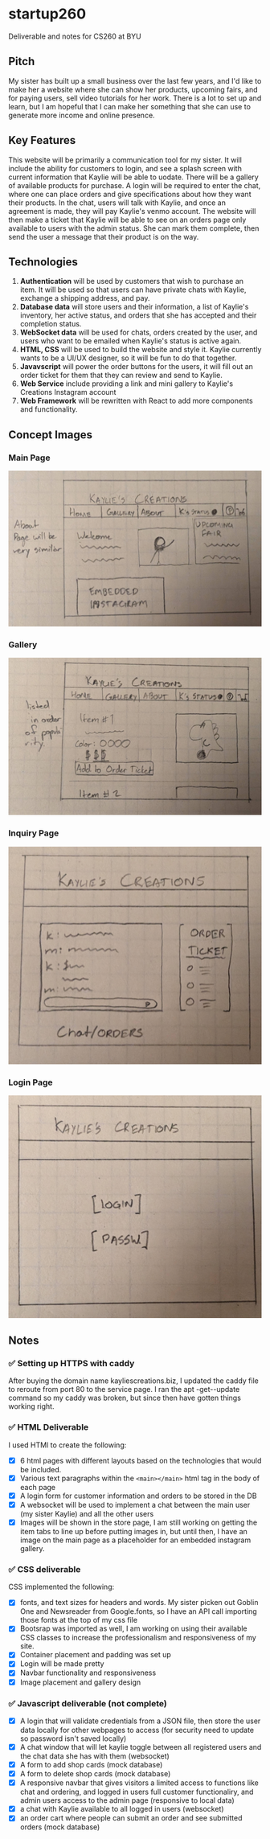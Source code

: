 # startup260

Deliverable and notes for CS260 at BYU

## Pitch

My sister has built up a small business over the last few years, and I'd like to make her a website where she can show her products, upcoming fairs, and for paying users, sell video tutorials for her work.
There is a lot to set up and learn, but I am hopeful that I can make her something that she can use to generate more income and online presence.

## Key Features

This website will be primarily a communication tool for my sister. It will include the ability for customers to login, and see a splash screen with current information that Kaylie will be able to uodate. There will be a gallery of available products for purchase. A login will be required to enter the chat, where one can place orders and give specifications about how they want their products. In the chat, users will talk with Kaylie, and once an agreement is made, they will pay Kaylie's venmo account. The website will then make a ticket that Kaylie will be able to see on an orders page only available to users with the admin status. She can mark them complete, then send the user a message that their product is on the way.

## Technologies

1. **Authentication** will be used by customers that wish to purchase an item. It will be used so that users can have private chats with Kaylie, exchange a shipping address, and pay.
2. **Database data** will store users and their information, a list of Kaylie's inventory, her active status, and orders that she has accepted and their completion status.
3. **WebSocket data** will be used for chats, orders created by the user, and users who want to be emailed when Kaylie's status is active again.
4. **HTML, CSS** will be used to build the website and style it. Kaylie currently wants to be a UI/UX designer, so it will be fun to do that together.
5. **Javavscript** will power the order buttons for the users, it will fill out an order ticket for them that they can review and send to Kaylie.
6. **Web Service** include providing a link and mini gallery to Kaylie's Creations Instagram account
7. **Web Framework** will be rewritten with React to add more components and functionality.

## Concept Images

### Main Page

![Screenshot of a mainpage](https://github.com/DallinJacksonE/startup260/blob/main/docs/picsForConcept/homepage.jpg)

### Gallery

![Concept Drawing of the gallery](https://github.com/DallinJacksonE/startup260/blob/main/docs/picsForConcept/gallery.jpg)

### Inquiry Page

![Concept Drawing of the inquiry page, where conversations and orders are had](https://github.com/DallinJacksonE/startup260/blob/main/docs/picsForConcept/orderchat.jpg)

### Login Page

![Concept Drawing of the login page](https://github.com/DallinJacksonE/startup260/blob/main/docs/picsForConcept/login.jpg)

## Notes

### ✅ Setting up HTTPS with caddy

After buying the domain name kayliescreations.biz, I updated the caddy file to reroute from port 80 to the service page. I ran the apt -get--update command so my caddy was broken, but since then have gotten things working right.

### ✅ HTML Deliverable

I used HTMl to create the following:

- [x] 6 html pages with different layouts based on the technologies that would be included.
- [x] Various text paragraphs within the ```<main></main>``` html tag in the body of each page
- [x] A login form for customer information and orders to be stored in the DB
- [x] A websocket will be used to implement a chat between the main user (my sister Kaylie) and all the other users
- [x] Images will be shown in the store page, I am still working on getting the item tabs to line up before putting images in, but until then, I have an image on the main page as a placeholder for an embedded instagram gallery.

### ✅ CSS deliverable

CSS implemented the following:

- [x] fonts, and text sizes for headers and words. My sister picken out Goblin One and Newsreader from Google.fonts, so I have an API call importing those fonts at the top of my css file
- [x] Bootsrap was imported as well, I am working on using their available CSS classes to increase the professionalism and responsiveness of my site.
- [x] Container placement and padding was set up
- [x] Login will be made pretty
- [x] Navbar functionality and responsiveness
- [x] Image placement and gallery design

### ✅ Javascript deliverable (not complete)

- [x] A login that will validate credentials from a JSON file, then store the user data locally for other webpages to access (for security need to update so password isn't saved locally)
- [x] A chat window that will let kaylie toggle between all registered users and the chat data she has with them (websocket)
- [x] A form to add shop cards (mock database)
- [x] A form to delete shop cards (mock database)
- [x] A responsive navbar that gives visitors a limited access to functions like chat and ordering, and logged in users full customer functionaliry, and admin users access to the admin page (responsive to local data)
- [x] a chat with Kaylie available to all logged in users (websocket)
- [x] an order cart where people can submit an order and see submitted orders (mock database)
